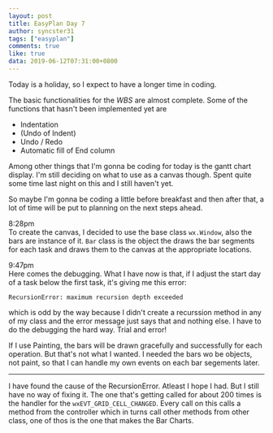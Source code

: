 ```yaml
---
layout: post
title: EasyPlan Day 7
author: syncster31
tags: ["easyplan"]
comments: true
like: true
data: 2019-06-12T07:31:00+0800
---
```

Today is a holiday, so I expect to have a longer time in coding.  

The basic functionalities for the _WBS_ are almost complete. Some of the functions that hasn't been implemented yet are

- Indentation
- (Undo of Indent)
- Undo / Redo
- Automatic fill of End column

Among other things that I'm gonna be coding for today is the gantt chart display. I'm still deciding on what to use as a canvas though. Spent quite some time last night on this and I still haven't yet.

So maybe I'm gonna be coding a little before breakfast and then after that, a lot of time will be put to planning on the next steps ahead.

8:28pm  
To create the canvas, I decided to use the base class ```wx.Window```, also the bars are instance of it. ```Bar``` class is the object the draws the bar segments for each task and draws them to the canvas at the appropriate locations.

9:47pm  
Here comes the debugging. What I have now is that, if I adjust the start day of a task below the first task, it's giving me this error:

```
RecursionError: maximum recursion depth exceeded
```

which is odd by the way because I didn't create a recurssion method in any of my class and the error message just says that and nothing else. I have to do the debugging the hard way. Trial and error!

If I use Painting, the bars will be drawn gracefully and successfully for each operation. But that's not what I wanted. I needed the bars wo be objects, not paint, so that I can handle my own events on each bar segements later.

---

I have found the cause of the RecursionError. Atleast I hope I had. But I still have no way of fixing it. The one that's getting called for about 200 times is the handler for the ```wxEVT_GRID_CELL_CHANGED```. Every call on this calls a method from the controller which in turns call other methods from other class, one of thos is the one that makes the Bar Charts.
